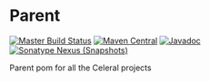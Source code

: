 # Parent
[![Master Build Status](https://travis-ci.org/Celeral/Parent.svg?branch=master)](https://travis-ci.org/Celeral/Parent/branches)
[![Maven Central](https://maven-badges.herokuapp.com/maven-central/com.celeral/parent/badge.svg)](http://search.maven.org/#search%7Cga%7C1%7Cg%3A%22com.celeral%22%20AND%20a%3A%22parent%22)
[![Javadoc](https://javadoc.io/badge/com.celeral/parent.svg)](https://www.javadoc.io/doc/com.celeral/parent)
[![Sonatype Nexus (Snapshots)](https://img.shields.io/nexus/s/https/oss.sonatype.org/com.celeral/parent.svg)](https://oss.sonatype.org/#nexus-search;gav~com.celeral~parent~~~)

Parent  pom for all the Celeral projects
